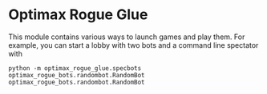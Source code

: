 # Optimax Rogue Glue

This module contains various ways to launch games and play them. For example, you can
start a lobby with two bots and a command line spectator with

```
python -m optimax_rogue_glue.specbots optimax_rogue_bots.randombot.RandomBot optimax_rogue_bots.randombot.RandomBot
```